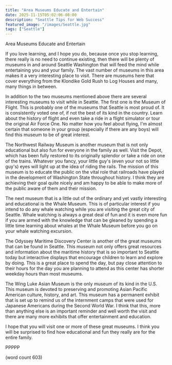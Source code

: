 ```yaml
---
title: "Area Museums Educate and Entertain"
date: 2025-11-15T05:02:06-08:00
description: "Seattle Tips for Web Success"
featured_image: "/images/Seattle.jpg"
tags: ["Seattle"]
---
```


Area Museums Educate and Entertain

If you love learning, and I hope you do, because once you stop learning, there really is no need to continue existing, then there will be plenty of museums in and around Seattle Washington that will feed the mind while entertaining you and your family. The vast number of museums in this area makes it a very interesting place to visit. There are museums here that cover everything from the Klondike Gold Rush to Log Houses and many, many things in between.

In addition to the two museums mentioned above there are several interesting museums to visit while in Seattle. The first one is the Museum of Flight. This is probably one of the museums that Seattle is most proud of. It is consistently voted one of, if not the best of its kind in the country. Learn about the history of flight and even take a ride in a flight simulator or tour the original Air Force One. No matter how you feel about flying, I'm almost certain that someone in your group (especially if there are any boys) will find this museum to be of great interest.

The Northwest Railway Museum is another museum that is not only educational but also fun for everyone in the family as well. Visit the Depot, which has been fully restored to its originally splendor or take a ride on one of the trains. Whatever you fancy, your little guy's (even your not so little guy's) eyes will light up at the idea of riding the rails. The mission of this museum is to educate the public on the vital role that railroads have played in the development of Washington State throughout history. I think they are achieving their goal quite nicely and am happy to be able to make more of the public aware of them and their mission.

The next museum that is a little out of the ordinary and yet vastly interesting and educational is the Whale Museum. This is of particular interest if you intend to do any whale watching while you are visiting the great city of Seattle. Whale watching is always a great deal of fun and it is even more fun if you are armed with the knowledge that can be gleaned by spending a little time learning about whales at the Whale Museum before you go on your whale watching excursion.

The Odyssey Maritime Discovery Center is another of the great museums that can be found in Seattle. This museum not only offers great resources and information about the maritime history that is so important to Seattle today but interactive displays that encourage children to learn and explore by doing. This is a great place to spend the day, but pay close attention to their hours for the day you are planning to attend as this center has shorter weekday hours than most museums.

The Wing Luke Asian Museum is the only museum of its kind in the U.S. This museum is devoted to preserving and promoting Asian Pacific American culture, history, and art. This museum has a permanent exhibit that is set up to remind us of the internment camps that were used for Japanese Americans during the Second World War. I think that this, more than anything else is an important reminder and well worth the visit and there are many more exhibits that offer entertainment and education.

I hope that you will visit one or more of these great museums. I think you will be surprised to find how educational and fun they really are for the entire family.

PPPPP

(word count 603)

